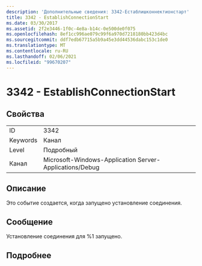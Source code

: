 ```yaml
---
description: 'Дополнительные сведения: 3342-Естаблишконнектионстарт'
title: 3342 - EstablishConnectionStart
ms.date: 03/30/2017
ms.assetid: 2f2e3446-1f0c-4e8a-b14c-0e500de0f075
ms.openlocfilehash: 8ef1cc996ae079c99f6a970d7218180bb423d4bc
ms.sourcegitcommit: ddf7edb67715a5b9a45e3dd44536dabc153c1de0
ms.translationtype: MT
ms.contentlocale: ru-RU
ms.lasthandoff: 02/06/2021
ms.locfileid: "99670207"
---
```

# <a name="3342---establishconnectionstart"></a>3342 - EstablishConnectionStart

## <a name="properties"></a>Свойства  
  
|||  
|-|-|  
|ID|3342|  
|Keywords|Канал|  
|Level|Подробный|  
|Канал|Microsoft-Windows-Application Server-Applications/Debug|  
  
## <a name="description"></a>Описание  

 Это событие создается, когда запущено установление соединения.  
  
## <a name="message"></a>Сообщение  

 Установление соединения для %1 запущено.  
  
## <a name="details"></a>Подробнее
